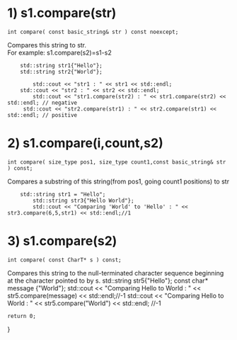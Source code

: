 # 1) s1.compare(str)

`int compare( const basic_string& str ) const noexcept;`

Compares this string to str.<br>
For example: s1.compare(s2)=s1-s2
    
```
	std::string str1{"Hello"};
	std::string str2{"World"};
	
    	std::cout << "str1 : " << str1 << std::endl;
	std::cout << "str2 : " << str2 << std::endl;
    	std::cout << "str1.compare(str2) : " << str1.compare(str2) << std::endl; // negative
   	 std::cout << "str2.compare(str1) : " << str2.compare(str1) << std::endl; // positive
```

# 2) s1.compare(i,count,s2)

`int compare( size_type pos1, size_type count1,const basic_string& str ) const; `

Compares a  substring  of this string(from pos1, going count1 positions) to str
```
	std::string str1 = "Hello";
    	std::string str3{"Hello World"};
    	std::cout << "Comparing 'World' to 'Hello' : " << str3.compare(6,5,str1) << std::endl;//1
```

# 3) s1.compare(s2)

`int compare( const CharT* s ) const;`

Compares this string to the null-terminated character sequence beginning at the character pointed to by s.
    std::string str5{"Hello"};
    const char* message {"World"};
    std::cout << "Comparing Hello to World : " << str5.compare(message) << std::endl;//-1
    std::cout << "Comparing Hello to World : " << str5.compare("World") << std::endl; //-1


    return 0;
}
